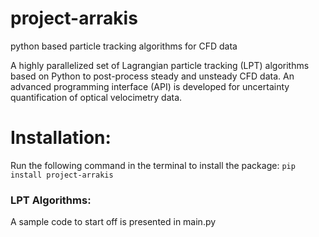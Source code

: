 # project-arrakis

python based particle tracking algorithms for CFD data

A highly parallelized set of Lagrangian particle tracking (LPT) algorithms based on Python to post-process steady and unsteady CFD data. An advanced programming interface (API) is developed for uncertainty quantification of optical velocimetry data.

# Installation:
Run the following command in the terminal to install the package:
```pip install project-arrakis```

### LPT Algorithms:

A sample code to start off is presented in main.py